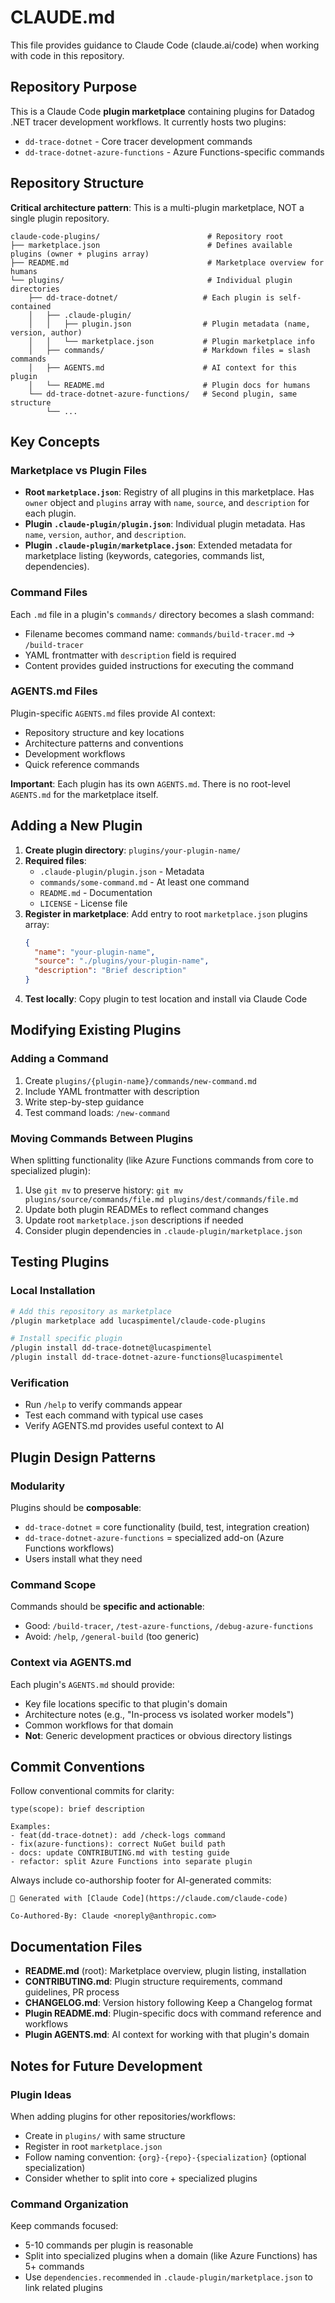# CLAUDE.md

This file provides guidance to Claude Code (claude.ai/code) when working with code in this repository.

## Repository Purpose

This is a Claude Code **plugin marketplace** containing plugins for Datadog .NET tracer development workflows. It currently hosts two plugins:
- `dd-trace-dotnet` - Core tracer development commands
- `dd-trace-dotnet-azure-functions` - Azure Functions-specific commands

## Repository Structure

**Critical architecture pattern**: This is a multi-plugin marketplace, NOT a single plugin repository.

```
claude-code-plugins/                        # Repository root
├── marketplace.json                        # Defines available plugins (owner + plugins array)
├── README.md                               # Marketplace overview for humans
└── plugins/                                # Individual plugin directories
    ├── dd-trace-dotnet/                   # Each plugin is self-contained
    │   ├── .claude-plugin/
    │   │   ├── plugin.json                # Plugin metadata (name, version, author)
    │   │   └── marketplace.json           # Plugin marketplace info
    │   ├── commands/                      # Markdown files = slash commands
    │   ├── AGENTS.md                      # AI context for this plugin
    │   └── README.md                      # Plugin docs for humans
    └── dd-trace-dotnet-azure-functions/   # Second plugin, same structure
        └── ...
```

## Key Concepts

### Marketplace vs Plugin Files

- **Root `marketplace.json`**: Registry of all plugins in this marketplace. Has `owner` object and `plugins` array with `name`, `source`, and `description` for each plugin.
- **Plugin `.claude-plugin/plugin.json`**: Individual plugin metadata. Has `name`, `version`, `author`, and `description`.
- **Plugin `.claude-plugin/marketplace.json`**: Extended metadata for marketplace listing (keywords, categories, commands list, dependencies).

### Command Files

Each `.md` file in a plugin's `commands/` directory becomes a slash command:
- Filename becomes command name: `commands/build-tracer.md` → `/build-tracer`
- YAML frontmatter with `description` field is required
- Content provides guided instructions for executing the command

### AGENTS.md Files

Plugin-specific `AGENTS.md` files provide AI context:
- Repository structure and key locations
- Architecture patterns and conventions
- Development workflows
- Quick reference commands

**Important**: Each plugin has its own `AGENTS.md`. There is no root-level `AGENTS.md` for the marketplace itself.

## Adding a New Plugin

1. **Create plugin directory**: `plugins/your-plugin-name/`
2. **Required files**:
   - `.claude-plugin/plugin.json` - Metadata
   - `commands/some-command.md` - At least one command
   - `README.md` - Documentation
   - `LICENSE` - License file
3. **Register in marketplace**: Add entry to root `marketplace.json` plugins array:
   ```json
   {
     "name": "your-plugin-name",
     "source": "./plugins/your-plugin-name",
     "description": "Brief description"
   }
   ```
4. **Test locally**: Copy plugin to test location and install via Claude Code

## Modifying Existing Plugins

### Adding a Command

1. Create `plugins/{plugin-name}/commands/new-command.md`
2. Include YAML frontmatter with description
3. Write step-by-step guidance
4. Test command loads: `/new-command`

### Moving Commands Between Plugins

When splitting functionality (like Azure Functions commands from core to specialized plugin):
1. Use `git mv` to preserve history: `git mv plugins/source/commands/file.md plugins/dest/commands/file.md`
2. Update both plugin READMEs to reflect command changes
3. Update root `marketplace.json` descriptions if needed
4. Consider plugin dependencies in `.claude-plugin/marketplace.json`

## Testing Plugins

### Local Installation

```bash
# Add this repository as marketplace
/plugin marketplace add lucaspimentel/claude-code-plugins

# Install specific plugin
/plugin install dd-trace-dotnet@lucaspimentel
/plugin install dd-trace-dotnet-azure-functions@lucaspimentel
```

### Verification

- Run `/help` to verify commands appear
- Test each command with typical use cases
- Verify AGENTS.md provides useful context to AI

## Plugin Design Patterns

### Modularity

Plugins should be **composable**:
- `dd-trace-dotnet` = core functionality (build, test, integration creation)
- `dd-trace-dotnet-azure-functions` = specialized add-on (Azure Functions workflows)
- Users install what they need

### Command Scope

Commands should be **specific and actionable**:
- Good: `/build-tracer`, `/test-azure-functions`, `/debug-azure-functions`
- Avoid: `/help`, `/general-build` (too generic)

### Context via AGENTS.md

Each plugin's `AGENTS.md` should provide:
- Key file locations specific to that plugin's domain
- Architecture notes (e.g., "In-process vs isolated worker models")
- Common workflows for that domain
- **Not**: Generic development practices or obvious directory listings

## Commit Conventions

Follow conventional commits for clarity:
```
type(scope): brief description

Examples:
- feat(dd-trace-dotnet): add /check-logs command
- fix(azure-functions): correct NuGet build path
- docs: update CONTRIBUTING.md with testing guide
- refactor: split Azure Functions into separate plugin
```

Always include co-authorship footer for AI-generated commits:
```
🤖 Generated with [Claude Code](https://claude.com/claude-code)

Co-Authored-By: Claude <noreply@anthropic.com>
```

## Documentation Files

- **README.md** (root): Marketplace overview, plugin listing, installation
- **CONTRIBUTING.md**: Plugin structure requirements, command guidelines, PR process
- **CHANGELOG.md**: Version history following Keep a Changelog format
- **Plugin README.md**: Plugin-specific docs with command reference and workflows
- **Plugin AGENTS.md**: AI context for working with that plugin's domain

## Notes for Future Development

### Plugin Ideas

When adding plugins for other repositories/workflows:
- Create in `plugins/` with same structure
- Register in root `marketplace.json`
- Follow naming convention: `{org}-{repo}-{specialization}` (optional specialization)
- Consider whether to split into core + specialized plugins

### Command Organization

Keep commands focused:
- 5-10 commands per plugin is reasonable
- Split into specialized plugins when a domain (like Azure Functions) has 5+ commands
- Use `dependencies.recommended` in `.claude-plugin/marketplace.json` to link related plugins
